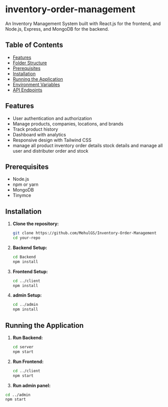 # inventory-order-management
 
An Inventory Management System built with React.js for the frontend, and Node.js, Express, and MongoDB for the backend.


## Table of Contents

- [Features](#features)
- [Folder Structure](#folder-structure)
- [Prerequisites](#prerequisites)
- [Installation](#installation)
- [Running the Application](#running-the-application)
- [Environment Variables](#environment-variables)
- [API Endpoints](#api-endpoints)

## Features

- User authentication and authorization
- Manage products, companies, locations, and brands
- Track product history
- Dashboard with analytics
- Responsive design with Tailwind CSS
- manage all product inventory order details stock details and manage all user and distributer order and stock

## Prerequisites

- Node.js
- npm or yarn
- MongoDB
- Tinymce

## Installation

1. **Clone the repository:**
   ```bash
   git clone https://github.com/MehulGS/Inventory-Order-Management
   cd your-repo
   ```

2. **Backend Setup:**
   ```bash
   cd Backend
   npm install
   ```

3. **Frontend Setup:**
   ```bash
   cd ../client
   npm install
   ```
4. **admin Setup:**
   ```bash
   cd ../admin
   npm install
   ```

## Running the Application

1. **Run Backend:**
   ```bash
   cd server
   npm start
   ```

2. **Run Frontend:**
   ```bash
   cd ../client
   npm start
   ```
 3. **Run admin panel:**
   ```bash
   cd ../admin
   npm start
   ```




